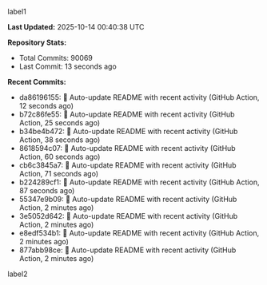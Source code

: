 
label1 
<!-- ACTIVITY_START -->
**Last Updated:** 2025-10-14 00:40:38 UTC

**Repository Stats:**
- Total Commits: 90069
- Last Commit: 13 seconds ago

**Recent Commits:**
- da86196155: 🤖 Auto-update README with recent activity (GitHub Action, 12 seconds ago)
- b72c86fe55: 🤖 Auto-update README with recent activity (GitHub Action, 25 seconds ago)
- b34be4b472: 🤖 Auto-update README with recent activity (GitHub Action, 38 seconds ago)
- 8618594c07: 🤖 Auto-update README with recent activity (GitHub Action, 60 seconds ago)
- cb6c3845a7: 🤖 Auto-update README with recent activity (GitHub Action, 71 seconds ago)
- b224289cf1: 🤖 Auto-update README with recent activity (GitHub Action, 87 seconds ago)
- 55347e9b09: 🤖 Auto-update README with recent activity (GitHub Action, 2 minutes ago)
- 3e5052d642: 🤖 Auto-update README with recent activity (GitHub Action, 2 minutes ago)
- e8edf534b1: 🤖 Auto-update README with recent activity (GitHub Action, 2 minutes ago)
- 877abb98ce: 🤖 Auto-update README with recent activity (GitHub Action, 2 minutes ago)
<!-- ACTIVITY_END -->

label2
